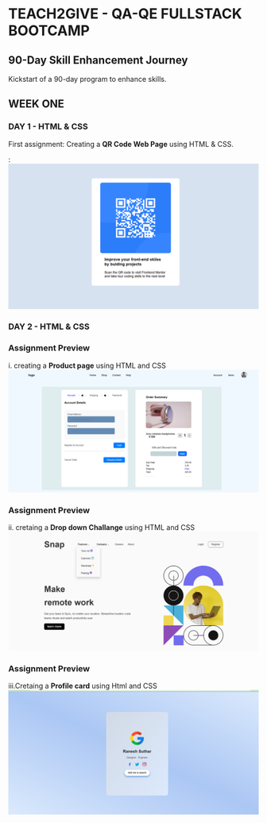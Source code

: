 # TEACH2GIVE - QA-QE FULLSTACK BOOTCAMP

## 90-Day Skill Enhancement Journey
Kickstart of a 90-day program to enhance skills.

## WEEK ONE
### DAY 1 - HTML & CSS
First assignment: Creating a **QR Code Web Page** using HTML & CSS.

:
![QR Code Assignment](https://github.com/karoshalex0873/QA-QE-FULLSTACK/blob/5542fbb0b0590fba83d0e4fcecfdae3ca54c97a1/Qr%20code.png)

### DAY 2 - HTML & CSS
### Assignment Preview
i. creating a **Product page** using HTML and CSS
![Products page](https://github.com/karoshalex0873/QA-QE-FULLSTACK/blob/465071feacbea9a464cd4d0f568cce74d1d30fad/products.png)

### Assignment Preview
ii. cretaing a **Drop down Challange** using HTML and CSS
![Drop doown](https://github.com/karoshalex0873/QA-QE-FULLSTACK/blob/465071feacbea9a464cd4d0f568cce74d1d30fad/drop.png)
### Assignment Preview
iii.Cretaing a **Profile card** using Html and CSS            
![Profile card](https://github.com/karoshalex0873/QA-QE-FULLSTACK/blob/465071feacbea9a464cd4d0f568cce74d1d30fad/profile.png)
